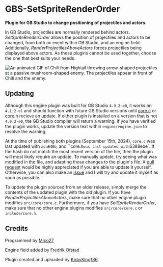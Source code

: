 # GBS-SetSpriteRenderOrder
**Plugin for GB Studio to change positioning of projectiles and actors.**

In GB Studio, projectiles are normally rendered behind actors. *SetSpriteRenderOrder* allows the position of projectiles and actors to be changed, from both an event within GB Studio, and an engine field. Additionally, *RenderProjectilesAboveActors* forces projectiles being displayed above actors. As these plugins cannot be used together, choose the one that best suits your needs.

<img src="https://github.com/user-attachments/assets/50e5d69a-c32d-448c-b725-741c8e04b33f" alt="An animated GIF of Chili from Hightail throwing arrow-shaped projectiles at a passive mushroom-shaped enemy. The projectiles appear in front of Chili and the enemy." />

## Updating

Although this engine plugin was built for GB Studio `4.0.2-e0`, it works on `4.1.2-e1` and should function with future GB Studio versions until [core.c](https://github.com/chrismaltby/gb-studio/blob/develop/appData/src/gb/src/core/core.c) or [core.h](https://github.com/chrismaltby/gb-studio/blob/develop/appData/src/gb/include/core.h) recieve an update. If either plugin is installed on a version that is not `4.0.2-e0`, the GB Studio compiler will return a warning. If you have verified the plugin works, update the version text within `engine/engine.json` to resolve the warning.

At the time of publishing both plugins (September 15th, 2024), `core.c` was last updated with `ada640b`, and ``core.h` was last updated with `6388ebe`. If the hash do not match the most recent version of the file, then the plugin will most likely require an update. To manually update, try seeing what was modified in the file, and adapting those changes to the plugin's file. A [pull request](https://github.com/KirbyKing186/GBS-SetSpriteRenderOrder/pulls) would be highly appreciated if you are able to update it yourself. Otherwise, you can also make an [issue](https://github.com/KirbyKing186/GBS-SetSpriteRenderOrder/issues) and I will try and update it myself as soon as possible.

To update the plugin sourced from an older release, simply merge the contents of the updated plugin with the old plugin. If you have *RenderProjectilesAboveActors*, make sure that no other engine plugin modifies `src/core/core.c`. Furthermore, if you have *SetSpriteRenderOrder*, make sure that no other engine plugins modifies `src/core/core.c` or `include/core.h`.

## Credits

Programmed by [Mico27](https://github.com/Mico27)

Engine field added by [Fredrik Ofstad](https://github.com/fredrikofstad)

Plugin created and uploaded by [KirbyKing186](https://github.com/KirbyKing186).